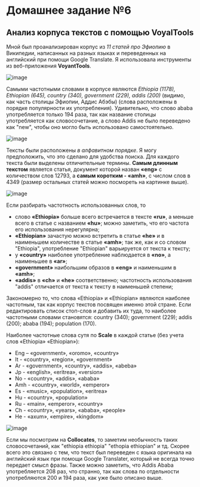 # Домашнее задание №6
## Анализ корпуса текстов с помощью VoyalTools

Мной был проанализирован корпус из *11 статей про Эфиопию* в Википедии, написанных на разных языках и переведенных на английский при помощи Google Translate. Я использовала инструменты из веб-приложения **VoyantTools**. 

![image](https://user-images.githubusercontent.com/90916828/147771018-29a4087b-c812-40f4-8323-25f79226f1e1.png)

Самыми частотными словами в корпусе являются *Ethiopia (1178), Ethiopian (645), country (340), government (229), addis (200)* (видимо, как часть столицы Эфиопии, Аддис Абэбы) (слова расположены в порядке популярности их употребления). Удивительно, что слово ababa употребляется только 194 раза, так как название столицы употребляется как словосочетание, а слово Addis не было переведено как "new", чтобы оно могло быть использовано самостоятельно.

![image](https://user-images.githubusercontent.com/90916828/147770008-79bd46cc-e2f4-4c7b-b3db-7f98629d2ffe.png)

Тексты были расположены *в алфавитном порядке*. Я могу предположить, что это сделано для удобства поиска. Для каждого текста были выделены отличительные термины. **Самым длинным текстом** является статья, документ которой назван **«eng»** с количеством слов 12793, а **самым коротким - «amh»**, с числом слов в 4349 (размер остальных статей можно посмореть на картинке выше).

![image](https://user-images.githubusercontent.com/90916828/147770467-76f6b173-0846-487e-a190-804aa612b3d4.png)

Если разбирать частотность использованных слов, то 
- слово **«Ethiopia»** больше всего встречается в тексте **«ru»**, а меньше всего в статье с названием **«hu»**; можно заметить, что его частота его использования нерегулярна;
- **«Ethiopian»** зачастую можно встретить в статье **«he»** и в наименьшем количестве в статье **«amh»**; так же, как и со словом "Ethiopia", употребление "Ethiopian" варьируется от текста к тексту;
- у **«country»** наиболее употребление наблюдается в **«no»**, а наименьшее в **«ar»**;
- **«government»** наибольшим образов в **«eng»** и наименьшим в **«amh»**;
- **«addis»** в **«ch»** и **«he»** соответственно; частотность использования "addis" отличается от текста к тексту в наименьшей степени;

Закономерно то, что слова «Ethiopia» и «Ethiopian» являются наиболее частотным, так как корпус текстов посвящен именно этой стране. Если редактировать список стоп-слов и добавить их туда, то наиболее частотными словами становятся: country (340); government (229); addis (200); ababa (194); population (170).

Наиболее частотные слова сутя по **Scale** в каждой статье (без учета слов «Ethiopia» «Ethiopian»):
- Eng – «government», «oromo», «country»
- It - «country», «region», «government»
- Ar - «government», «country», «addis», «abeba»
- Jp - «english», «eritrea», «version»
- No - «country», «addis», «ababa»
- Amh - «country», «world», «emperor»
- Es - «music», «population», «eritrea»
- Hu - «country», «population»
- Ru - «main», «emperor», «country»
- Ch - «country», «years», «ababa», «people»
- He - «axum», «empire», «kingdom»

![image](https://user-images.githubusercontent.com/90916828/147771938-b1b555af-d43a-4faf-9ac6-a75f46f6e47b.png)

Если мы посмотрим на **Collocates**, то заметим необычность таких словосочетаний, как "ethiopia ethiopia" "ethopia ethiopian" и тд. Скорее всего это связано с тем, что текст был переведен с языка оригинала на английский язык при помощи Google Translater, который не всегда точно передает смысл фразы. Также можно заметить, что Addis Ababa употребляется 208 раз, что странно, так как слова по отдельности употребляются 200 и 194 раза, как уже было описано выше. 

